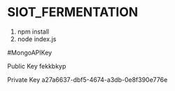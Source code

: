 ﻿# SIOT_FERMENTATION

1. npm install
2. node index.js

#MongoAPIKey

Public Key
fekkbkyp

Private Key
a27a6637-dbf5-4674-a3db-0e8f390e776e

